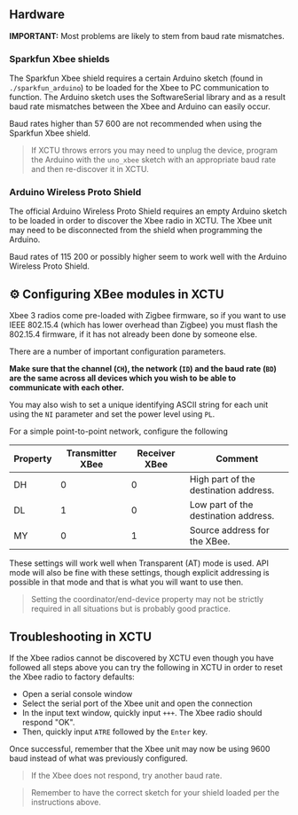 ## Hardware

**IMPORTANT:** Most problems are likely to stem from baud rate mismatches.

### Sparkfun Xbee shields

The Sparkfun Xbee shield requires a certain Arduino sketch (found in `./sparkfun_arduino`) to be loaded for the Xbee to PC communication to function. The Arduino sketch uses the SoftwareSerial library and as a result baud rate mismatches between the Xbee and Arduino can easily occur.

Baud rates higher than 57 600 are not recommended when using the Sparkfun Xbee shield.

> If XCTU throws errors you may need to unplug the device, program the Arduino with the `uno_xbee` sketch with an appropriate baud rate and then re-discover it in XCTU.

### Arduino Wireless Proto Shield

The official Arduino Wireless Proto Shield requires an empty Arduino sketch to be loaded in order to discover the Xbee radio in XCTU.
The Xbee unit may need to be disconnected from the shield when programming the Arduino.

Baud rates of 115 200 or possibly higher seem to work well with the Arduino Wireless Proto Shield.

## :gear: Configuring XBee modules in XCTU

Xbee 3 radios come pre-loaded with Zigbee firmware, so if you want to use IEEE 802.15.4 (which has lower overhead than Zigbee) you must flash the 802.15.4 firmware, if it has not already been done by someone else.

There are a number of important configuration parameters.

**Make sure that the channel (`CH`), the network (`ID`) and the baud rate (`BD`) are the same across all devices which you wish to be able to communicate with each other.**

You may also wish to set a unique identifying ASCII string for each unit using the `NI` parameter and set the power level using `PL`.

For a simple point-to-point network, configure the following

Property | Transmitter XBee      |	Receiver XBee           | Comment
---------|-----------------------|--------------------------|---------
DH 	     | 0       	             | 0       	                | High part of the destination address.
DL 	     | 1                     | 0                        | Low part of the destination address.
MY 	     | 0                     | 1                        | Source address for the XBee.

These settings will work well when Transparent (AT) mode is used.
API mode will also be fine with these settings, though explicit addressing is possible in that mode and that is what you will want to use then.

> Setting the coordinator/end-device property may not be strictly required in all situations but is probably good practice.

## Troubleshooting in XCTU

If the Xbee radios cannot be discovered by XCTU even though you have followed all steps above you can try the following in XCTU in order to reset the Xbee radio to factory defaults:

- Open a serial console window
- Select the serial port of the Xbee unit and open the connection
- In the input text window, quickly input `+++`. The Xbee radio should respond "OK".
- Then, quickly input `ATRE` followed by the `Enter` key.

Once successful, remember that the Xbee unit may now be using 9600 baud instead of what was previously configured.

> If the Xbee does not respond, try another baud rate.

> Remember to have the correct sketch for your shield loaded per the instructions above.

